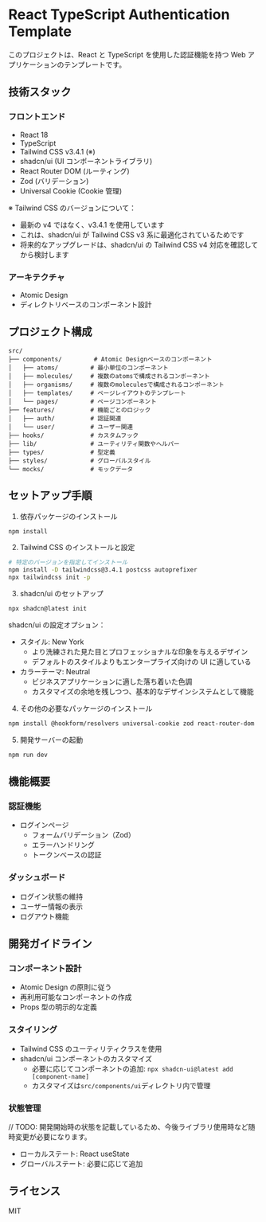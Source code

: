 # React TypeScript Authentication Template

このプロジェクトは、React と TypeScript を使用した認証機能を持つ Web アプリケーションのテンプレートです。

## 技術スタック

### フロントエンド

- React 18
- TypeScript
- Tailwind CSS v3.4.1 (※)
- shadcn/ui (UI コンポーネントライブラリ)
- React Router DOM (ルーティング)
- Zod (バリデーション)
- Universal Cookie (Cookie 管理)

※ Tailwind CSS のバージョンについて：

- 最新の v4 ではなく、v3.4.1 を使用しています
- これは、shadcn/ui が Tailwind CSS v3 系に最適化されているためです
- 将来的なアップグレードは、shadcn/ui の Tailwind CSS v4 対応を確認してから検討します

### アーキテクチャ

- Atomic Design
- ディレクトリベースのコンポーネント設計

## プロジェクト構成

```
src/
├── components/         # Atomic Designベースのコンポーネント
│   ├── atoms/         # 最小単位のコンポーネント
│   ├── molecules/     # 複数のatomsで構成されるコンポーネント
│   ├── organisms/     # 複数のmoleculesで構成されるコンポーネント
│   ├── templates/     # ページレイアウトのテンプレート
│   └── pages/         # ページコンポーネント
├── features/          # 機能ごとのロジック
│   ├── auth/          # 認証関連
│   └── user/          # ユーザー関連
├── hooks/             # カスタムフック
├── lib/               # ユーティリティ関数やヘルパー
├── types/             # 型定義
├── styles/            # グローバルスタイル
└── mocks/             # モックデータ
```

## セットアップ手順

1. 依存パッケージのインストール

```bash
npm install
```

2. Tailwind CSS のインストールと設定

```bash
# 特定のバージョンを指定してインストール
npm install -D tailwindcss@3.4.1 postcss autoprefixer
npx tailwindcss init -p
```

3. shadcn/ui のセットアップ

```bash
npx shadcn@latest init
```

shadcn/ui の設定オプション：

- スタイル: New York
  - より洗練された見た目とプロフェッショナルな印象を与えるデザイン
  - デフォルトのスタイルよりもエンタープライズ向けの UI に適している
- カラーテーマ: Neutral
  - ビジネスアプリケーションに適した落ち着いた色調
  - カスタマイズの余地を残しつつ、基本的なデザインシステムとして機能

4. その他の必要なパッケージのインストール

```bash
npm install @hookform/resolvers universal-cookie zod react-router-dom
```

5. 開発サーバーの起動

```bash
npm run dev
```

## 機能概要

### 認証機能

- ログインページ
  - フォームバリデーション（Zod）
  - エラーハンドリング
  - トークンベースの認証

### ダッシュボード

- ログイン状態の維持
- ユーザー情報の表示
- ログアウト機能

## 開発ガイドライン

### コンポーネント設計

- Atomic Design の原則に従う
- 再利用可能なコンポーネントの作成
- Props 型の明示的な定義

### スタイリング

- Tailwind CSS のユーティリティクラスを使用
- shadcn/ui コンポーネントのカスタマイズ
  - 必要に応じてコンポーネントの追加: `npx shadcn-ui@latest add [component-name]`
  - カスタマイズは`src/components/ui`ディレクトリ内で管理

### 状態管理

// TODO: 開発開始時の状態を記載しているため、今後ライブラリ使用時など随時変更が必要になります。

- ローカルステート: React useState
- グローバルステート: 必要に応じて追加

## ライセンス

MIT
